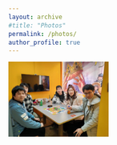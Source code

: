 ```yaml
---
layout: archive
#title: "Photos"
permalink: /photos/
author_profile: true
---
```



<img src="/images/NewYearParty2024.jpg" alt="New Year Party of 2024" width=200>
